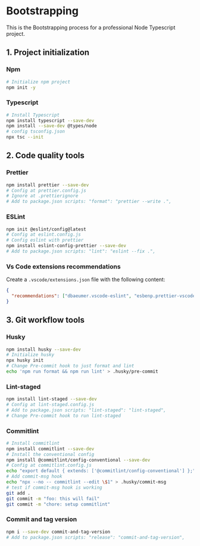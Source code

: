 # Bootstrapping

This is the Bootstrapping process for a professional Node Typescript project.

## 1. Project initialization

### Npm

```bash
# Initialize npm project
npm init -y
```

### Typescript

```bash
# Install Typescript
npm install typescript --save-dev
npm install --save-dev @types/node
# config tsconfig.json
npx tsc --init
```

## 2. Code quality tools

### Prettier

```bash
npm install prettier --save-dev
# Config at prettier.config.js
# Ignore at .prettierignore
# Add to package.json scripts: "format": "prettier --write .",
```

### ESLint

```bash
npm init @eslint/config@latest
# Config at eslint.config.js
# Config eslint with prettier
npm install eslint-config-prettier --save-dev
# Add to package.json scripts: "lint": "eslint --fix .",
```

### Vs Code extensions recommendations

Create a `.vscode/extensions.json` file with the following content:

```json
{
  "recommendations": ["dbaeumer.vscode-eslint", "esbenp.prettier-vscode"]
}
```

## 3. Git workflow tools

### Husky

```bash
npm install husky --save-dev
# Initialize husky
npx husky init
# Change Pre-commit hook to just format and lint
echo 'npm run format && npm run lint' > .husky/pre-commit
```

### Lint-staged

```bash
npm install lint-staged --save-dev
# Config at lint-staged.config.js
# Add to package.json scripts: "lint-staged": "lint-staged",
# Change Pre-commit hook to run lint-staged
```

### Commitlint

```bash
# Install commitlint
npm install commitlint --save-dev
# Install the conventional config
npm install @commitlint/config-conventional --save-dev
# Config at commitlint.config.js
echo "export default { extends: ['@commitlint/config-conventional'] };" > commitlint.config.js
# Add commit-msg hook
echo "npx --no -- commitlint --edit \$1" > .husky/commit-msg
# test if commit-msg hook is working
git add .
git commit -m "foo: this will fail"
git commit -m "chore: setup commitlint"
```

### Commit and tag version

```bash
npm i --save-dev commit-and-tag-version
# Add to package.json scripts: "release": "commit-and-tag-version",
```